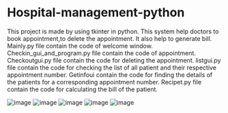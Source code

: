 # Hospital-management-python

This project is made by using tkinter in python. This system help doctors to book appointment,to delete the appointment. It also help to generate bill. Mainly.py file contain the code of welcome window. Checkin_gui_and_program.py file contain the code of appointment. Checkoutgui.py file contain the code for deleting the appointment.
listgui.py file contain the code for checking the list of all patient and their respective appointment number. Getinfoui contain the code for finding the details of the patients for a corresponding appointment number. Recipet.py file contain the code for calculating the bill of the patient.


![image](https://user-images.githubusercontent.com/51694517/89732897-5f1a3700-da6f-11ea-9ab9-d0163146c49d.png)
![image](https://user-images.githubusercontent.com/51694517/89732941-b3bdb200-da6f-11ea-9dbb-f8de1f519a12.png)
![image](https://user-images.githubusercontent.com/51694517/89732953-cc2dcc80-da6f-11ea-8987-f87d0a55b0f7.png)
![image](https://user-images.githubusercontent.com/51694517/89732965-e667aa80-da6f-11ea-8f2d-e4cd34df3054.png)
![image](https://user-images.githubusercontent.com/51694517/89733030-537b4000-da70-11ea-805d-e45f55b09c56.png)

